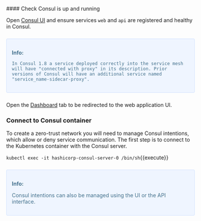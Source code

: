 #### Check Consul is up and running

Open [Consul UI](https://[[HOST_SUBDOMAIN]]-80-[[KATACODA_HOST]].environments.katacoda.com/ui) and ensure services `web` and `api` are registered and healthy in Consul.

<div style="background-color:#eff5ff; color:#416f8c; border:1px solid #d0e0ff; padding:1em; border-radius:3px; margin:24px 0;">
  <p><strong>Info: </strong>
  
    In Consul 1.8 a service deployed correctly into the service mesh will have "connected with proxy" in its description. Prior versions of Consul will have an additional service named "service_name-sidecar-proxy".

</p></div>

Open the [Dashboard](https://[[HOST_SUBDOMAIN]]-9090-[[KATACODA_HOST]].environments.katacoda.com/ui) tab to be redirected to the web application UI.

### Connect to Consul container

To create a zero-trust network you will need to manage Consul intentions, which allow or deny service communication. The first step is to connect to the Kubernetes container with the Consul server.

`kubectl exec -it hashicorp-consul-server-0 /bin/sh`{{execute}}


<div style="background-color:#eff5ff; color:#416f8c; border:1px solid #d0e0ff; padding:1em; border-radius:3px; margin:24px 0;">
  <p><strong>Info:</strong>
  
  Consul intentions can also be managed using the UI or the API interface.

</p></div>
